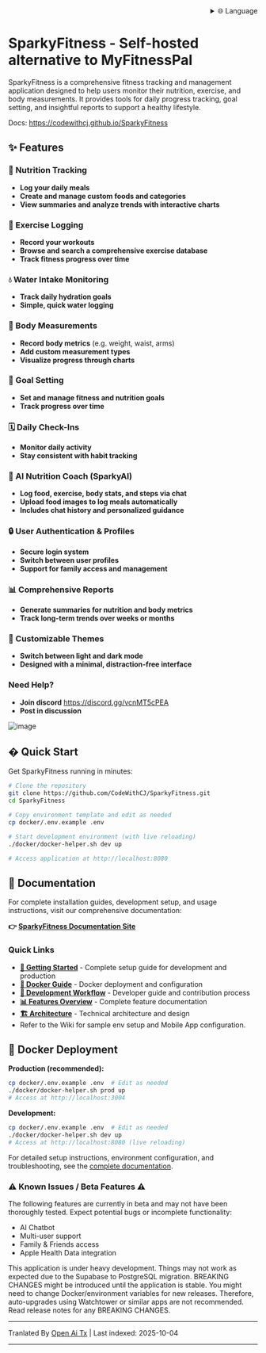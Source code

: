 
<div align="right">
  <details>
    <summary >🌐 Language</summary>
    <div>
      <div align="right">
        <p><a href="https://openaitx.github.io/view.html?user=CodeWithCJ&project=SparkyFitness&lang=en">English</a></p>
        <p><a href="https://openaitx.github.io/view.html?user=CodeWithCJ&project=SparkyFitness&lang=zh-CN">Simplified Chinese</a></p>
        <p><a href="https://openaitx.github.io/view.html?user=CodeWithCJ&project=SparkyFitness&lang=zh-TW">Traditional Chinese</a></p>
        <p><a href="https://openaitx.github.io/view.html?user=CodeWithCJ&project=SparkyFitness&lang=ja">Japanese</a></p>
        <p><a href="https://openaitx.github.io/view.html?user=CodeWithCJ&project=SparkyFitness&lang=ko">Korean</a></p>
        <p><a href="https://openaitx.github.io/view.html?user=CodeWithCJ&project=SparkyFitness&lang=hi">Hindi</a></p>
        <p><a href="https://openaitx.github.io/view.html?user=CodeWithCJ&project=SparkyFitness&lang=th">Thai</a></p>
        <p><a href="https://openaitx.github.io/view.html?user=CodeWithCJ&project=SparkyFitness&lang=fr">French</a></p>
        <p><a href="https://openaitx.github.io/view.html?user=CodeWithCJ&project=SparkyFitness&lang=de">German</a></p>
        <p><a href="https://openaitx.github.io/view.html?user=CodeWithCJ&project=SparkyFitness&lang=es">Spanish</a></p>
        <p><a href="https://openaitx.github.io/view.html?user=CodeWithCJ&project=SparkyFitness&lang=it">Italian</a></p>
        <p><a href="https://openaitx.github.io/view.html?user=CodeWithCJ&project=SparkyFitness&lang=ru">Russian</a></p>
        <p><a href="https://openaitx.github.io/view.html?user=CodeWithCJ&project=SparkyFitness&lang=pt">Portuguese</a></p>
        <p><a href="https://openaitx.github.io/view.html?user=CodeWithCJ&project=SparkyFitness&lang=nl">Dutch</a></p>
        <p><a href="https://openaitx.github.io/view.html?user=CodeWithCJ&project=SparkyFitness&lang=pl">Polish</a></p>
        <p><a href="https://openaitx.github.io/view.html?user=CodeWithCJ&project=SparkyFitness&lang=ar">Arabic</a></p>
        <p><a href="https://openaitx.github.io/view.html?user=CodeWithCJ&project=SparkyFitness&lang=fa">Persian</a></p>
        <p><a href="https://openaitx.github.io/view.html?user=CodeWithCJ&project=SparkyFitness&lang=tr">Turkish</a></p>
        <p><a href="https://openaitx.github.io/view.html?user=CodeWithCJ&project=SparkyFitness&lang=vi">Vietnamese</a></p>
        <p><a href="https://openaitx.github.io/view.html?user=CodeWithCJ&project=SparkyFitness&lang=id">Indonesian</a></p>
      </div>
    </div>
  </details>
</div>

# SparkyFitness - Self-hosted alternative to MyFitnessPal

SparkyFitness is a comprehensive fitness tracking and management application designed to help users monitor their nutrition, exercise, and body measurements. It provides tools for daily progress tracking, goal setting, and insightful reports to support a healthy lifestyle.

Docs: https://codewithcj.github.io/SparkyFitness

## ✨ Features

### 🍎 Nutrition Tracking

* **Log your daily meals**
* **Create and manage custom foods and categories**
* **View summaries and analyze trends with interactive charts**

### 💪 Exercise Logging

* **Record your workouts**
* **Browse and search a comprehensive exercise database**
* **Track fitness progress over time**

### 💧 Water Intake Monitoring

* **Track daily hydration goals**
* **Simple, quick water logging**

### 📏 Body Measurements

* **Record body metrics** (e.g. weight, waist, arms)
* **Add custom measurement types**
* **Visualize progress through charts**

### 🎯 Goal Setting

* **Set and manage fitness and nutrition goals**
* **Track progress over time**

### 🗓️ Daily Check-Ins

* **Monitor daily activity**
* **Stay consistent with habit tracking**

### 🤖 AI Nutrition Coach (SparkyAI)

* **Log food, exercise, body stats, and steps via chat**
* **Upload food images to log meals automatically**
* **Includes chat history and personalized guidance**

### 🔒 User Authentication & Profiles

* **Secure login system**
* **Switch between user profiles**
* **Support for family access and management**

### 📊 Comprehensive Reports

* **Generate summaries for nutrition and body metrics**
* **Track long-term trends over weeks or months**

### 🎨 Customizable Themes

* **Switch between light and dark mode**
* **Designed with a minimal, distraction-free interface**

### Need Help?
* **Join discord**
  https://discord.gg/vcnMT5cPEA
* **Post in discussion**


![image](https://github.com/user-attachments/assets/ccc7f34e-a663-405f-a4d4-a9888c3197bc)

## � Quick Start

Get SparkyFitness running in minutes:

```bash
# Clone the repository
git clone https://github.com/CodeWithCJ/SparkyFitness.git
cd SparkyFitness

# Copy environment template and edit as needed
cp docker/.env.example .env

# Start development environment (with live reloading)
./docker/docker-helper.sh dev up

# Access application at http://localhost:8080
```

## 📖 Documentation

For complete installation guides, development setup, and usage instructions, visit our comprehensive documentation:

**👉 [SparkyFitness Documentation Site](https://codewithcj.github.io/SparkyFitness)**

### Quick Links

- **[🚀 Getting Started](https://codewithcj.github.io/SparkyFitness/developer/getting-started)** - Complete setup guide for development and production
- **[🐳 Docker Guide](https://codewithcj.github.io/SparkyFitness/developer/docker)** - Docker deployment and configuration
- **[🔧 Development Workflow](https://codewithcj.github.io/SparkyFitness/developer/workflow)** - Developer guide and contribution process  
- **[📊 Features Overview](https://codewithcj.github.io/SparkyFitness/features/)** - Complete feature documentation
- **[🏗️ Architecture](https://codewithcj.github.io/SparkyFitness/app-overview)** - Technical architecture and design
- Refer to the Wiki for sample env setup and Mobile App configuration.

## 🐳 Docker Deployment

**Production (recommended):**
```bash
cp docker/.env.example .env  # Edit as needed
./docker/docker-helper.sh prod up
# Access at http://localhost:3004
```
**Development:**

```bash
cp docker/.env.example .env  # Edit as needed  
./docker/docker-helper.sh dev up
# Access at http://localhost:8080 (live reloading)
```
For detailed setup instructions, environment configuration, and troubleshooting, see the [complete documentation](https://codewithcj.github.io/SparkyFitness/developer/getting-started).

### ⚠️ Known Issues / Beta Features ⚠️

The following features are currently in beta and may not have been thoroughly tested. Expect potential bugs or incomplete functionality:

*   AI Chatbot
*   Multi-user support
*   Family & Friends access
*   Apple Health Data integration

This application is under heavy development. Things may not work as expected due to the Supabase to PostgreSQL migration. BREAKING CHANGES might be introduced until the application is stable.
You might need to change Docker/environment variables for new releases. Therefore, auto-upgrades using Watchtower or similar apps are not recommended. Read release notes for any BREAKING CHANGES.





---

Tranlated By [Open Ai Tx](https://github.com/OpenAiTx/OpenAiTx) | Last indexed: 2025-10-04

---